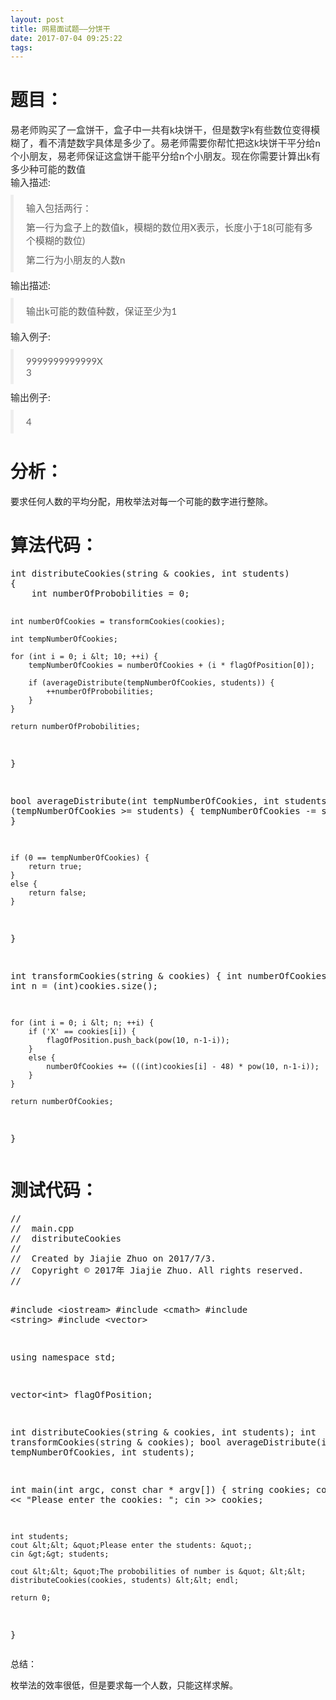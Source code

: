 ```yaml
---
layout: post
title: 网易面试题——分饼干
date: 2017-07-04 09:25:22
tags:
---
```



<h1>题目：</h1>
<p></p>
<p style="margin-top:0px; margin-bottom:10px; color:rgb(46,46,46); font-family:&quot;Microsoft YaHei&quot;,宋体,Lato,&quot;Helvetica Neue&quot;,Helvetica,Arial,sans-serif; font-size:15px">
易老师购买了一盒饼干，盒子中一共有k块饼干，但是数字k有些数位变得模糊了，看不清楚数字具体是多少了。易老师需要你帮忙把这k块饼干平分给n个小朋友，易老师保证这盒饼干能平分给n个小朋友。现在你需要计算出k有多少种可能的数&#20540;<br style="">
<span style="">输入描述:</span></p>
<blockquote style="padding:10px 20px; margin:0px 0px 10px; font-size:15px; border-left:5px solid rgb(238,238,238); color:rgb(94,94,94); font-family:&quot;Microsoft YaHei&quot;,宋体,Lato,&quot;Helvetica Neue&quot;,Helvetica,Arial,sans-serif">
<p style="margin-top:0px; margin-bottom:10px">输入包括两行：</p>
<p style="margin-top:0px; margin-bottom:10px">第一行为盒子上的数&#20540;k，模糊的数位用X表示，长度小于18(可能有多个模糊的数位)</p>
<p style="margin-top:0px; margin-bottom:0px">第二行为小朋友的人数n</p>
</blockquote>
<p style="margin-top:0px; margin-bottom:10px; color:rgb(46,46,46); font-family:&quot;Microsoft YaHei&quot;,宋体,Lato,&quot;Helvetica Neue&quot;,Helvetica,Arial,sans-serif; font-size:15px">
<span style="">输出描述:</span></p>
<blockquote style="padding:10px 20px; margin:0px 0px 10px; font-size:15px; border-left:5px solid rgb(238,238,238); color:rgb(94,94,94); font-family:&quot;Microsoft YaHei&quot;,宋体,Lato,&quot;Helvetica Neue&quot;,Helvetica,Arial,sans-serif">
<p style="margin-top:0px; margin-bottom:0px">输出k可能的数&#20540;种数，保证至少为1</p>
</blockquote>
<p style="margin-top:0px; margin-bottom:10px; color:rgb(46,46,46); font-family:&quot;Microsoft YaHei&quot;,宋体,Lato,&quot;Helvetica Neue&quot;,Helvetica,Arial,sans-serif; font-size:15px">
<span style="">输入例子:</span></p>
<blockquote style="padding:10px 20px; margin:0px 0px 10px; font-size:15px; border-left:5px solid rgb(238,238,238); color:rgb(94,94,94); font-family:&quot;Microsoft YaHei&quot;,宋体,Lato,&quot;Helvetica Neue&quot;,Helvetica,Arial,sans-serif">
<p style="margin-top:0px; margin-bottom:0px">9999999999999X<br style="">
3</p>
</blockquote>
<p style="margin-top:0px; margin-bottom:10px; color:rgb(46,46,46); font-family:&quot;Microsoft YaHei&quot;,宋体,Lato,&quot;Helvetica Neue&quot;,Helvetica,Arial,sans-serif; font-size:15px">
<span style="">输出例子:</span></p>
<blockquote style="padding:10px 20px; margin:0px 0px 10px; font-size:15px; border-left:5px solid rgb(238,238,238); color:rgb(94,94,94); font-family:&quot;Microsoft YaHei&quot;,宋体,Lato,&quot;Helvetica Neue&quot;,Helvetica,Arial,sans-serif">
<p style="margin-top:0px; margin-bottom:0px">4</p>
</blockquote>
<h1>分析：</h1>
<p>要求任何人数的平均分配，用枚举法对每一个可能的数字进行整除。</p>
<h1>算法代码：</h1>
<pre code_snippet_id="2469211" snippet_file_name="blog_20170704_1_9848768"  name="code" class="cpp">int distributeCookies(string &amp; cookies, int students)
{
    int numberOfProbobilities = 0;
    
    int numberOfCookies = transformCookies(cookies);
    
    int tempNumberOfCookies;
    
    for (int i = 0; i &lt; 10; ++i) {
        tempNumberOfCookies = numberOfCookies + (i * flagOfPosition[0]);
        
        if (averageDistribute(tempNumberOfCookies, students)) {
            ++numberOfProbobilities;
        }
    }
    
    return numberOfProbobilities;
}

bool averageDistribute(int tempNumberOfCookies, int students)
{
    while (tempNumberOfCookies &gt;= students) {
        tempNumberOfCookies -= students;
    }
    
    if (0 == tempNumberOfCookies) {
        return true;
    }
    else {
        return false;
    }
}

int transformCookies(string &amp; cookies)
{
    int numberOfCookies = 0;
    int n = (int)cookies.size();
    
    for (int i = 0; i &lt; n; ++i) {
        if ('X' == cookies[i]) {
            flagOfPosition.push_back(pow(10, n-1-i));
        }
        else {
            numberOfCookies += (((int)cookies[i] - 48) * pow(10, n-1-i));
        }
    }
    
    return numberOfCookies;
}</pre>
<h1>测试代码：</h1>
<pre code_snippet_id="2469211" snippet_file_name="blog_20170704_2_8659506"  name="code" class="cpp">//
//  main.cpp
//  distributeCookies
//
//  Created by Jiajie Zhuo on 2017/7/3.
//  Copyright &copy; 2017年 Jiajie Zhuo. All rights reserved.
//

#include &lt;iostream&gt;
#include &lt;cmath&gt;
#include &lt;string&gt;
#include &lt;vector&gt;

using namespace std;

vector&lt;int&gt; flagOfPosition;

int distributeCookies(string &amp; cookies, int students);
int transformCookies(string &amp; cookies);
bool averageDistribute(int tempNumberOfCookies, int students);

int main(int argc, const char * argv[]) {
    string cookies;
    cout &lt;&lt; &quot;Please enter the cookies: &quot;;
    cin &gt;&gt; cookies;
    
    int students;
    cout &lt;&lt; &quot;Please enter the students: &quot;;
    cin &gt;&gt; students;
    
    cout &lt;&lt; &quot;The probobilities of number is &quot; &lt;&lt; distributeCookies(cookies, students) &lt;&lt; endl;
    
    return 0;
}</pre>
<p></p>
<p>总结：</p>
<p>枚举法的效率很低，但是要求每一个人数，只能这样求解。</p>
